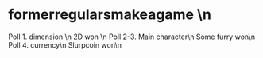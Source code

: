 # formerregularsmakeagame \n
Poll 1. dimension \n
2D won \n
Poll 2-3. Main character\n
Some furry won\n
Poll 4. currency\n
Slurpcoin won\n
